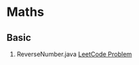 # Maths

## Basic

1. ReverseNumber.java <a href="https://leetcode.com/problems/reverse-integer/">LeetCode Problem</a> 